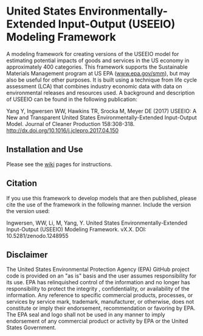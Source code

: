 # United States Environmentally-Extended Input-Output (USEEIO) Modeling Framework 
A modeling framework for creating versions of the USEEIO model for estimating potential impacts of goods and services in the US economy in approximately 400 categories. This framework supports the Sustainable Materials Management program at US EPA (www.epa.gov/smm), but may also be useful for other purposes. It is built using a technique from life cycle assessment (LCA) that combines industry economic data with data on environmental releases and resources used.  A background and description of USEEIO can be found in the following publication:

Yang Y, Ingwersen WW, Hawkins TR, Srocka M, Meyer DE (2017) 
USEEIO: A New and Transparent United States Environmentally-Extended Input-Output Model. 
Journal of Cleaner Production 158:308-318. http://dx.doi.org/10.1016/j.jclepro.2017.04.150

## Installation and Use
Please see the [wiki](https://github.com/USEPA/USEEIO/wiki) pages for instructions.

## Citation
If you use this framework to develop models that are then published, please cite the use of
the framework in the following manner. Include the version  the version used:

Ingwersen, WW, Li, M, Yang, Y. United States Environmentally-Extended Input-Output (USEEIO) Modeling Framework. 
vX.X. DOI: 10.5281/zenodo.1248955

## Disclaimer
The United States Environmental Protection Agency (EPA) GitHub project code is provided on an "as is" basis and the user assumes responsibility for its use.  EPA has relinquished control of the information and no longer has responsibility to protect the integrity , confidentiality, or availability of the information.  Any reference to specific commercial products, processes, or services by service mark, trademark, manufacturer, or otherwise, does not constitute or imply their endorsement, recommendation or favoring by EPA.  The EPA seal and logo shall not be used in any manner to imply endorsement of any commercial product or activity by EPA or the United States Government.
